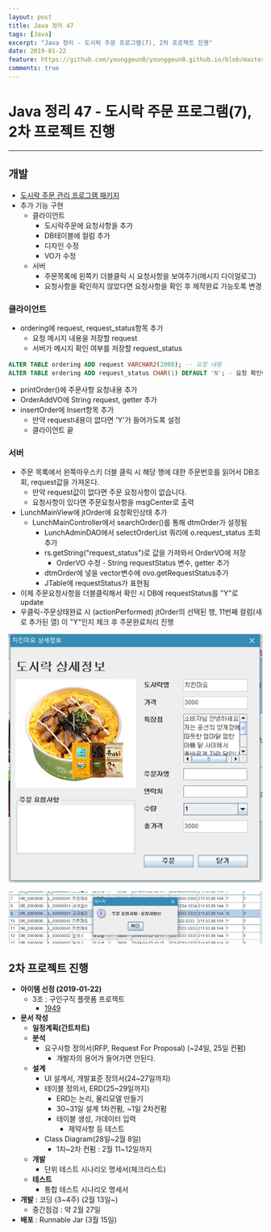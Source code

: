 ```yaml
---
layout: post
title: Java 정리 47
tags: [Java]
excerpt: "Java 정리 - 도시락 주문 프로그램(7), 2차 프로젝트 진행"
date: 2019-01-22
feature: https://github.com/younggeun0/younggeun0.github.io/blob/master/_posts/img/java/JavaImageFeature.png?raw=true
comments: true
---
```

 
# Java 정리 47 - 도시락 주문 프로그램(7), 2차 프로젝트 진행

---


## 개발

* [도시락 주문 관리 프로그램 패키지](https://github.com/younggeun0/SSangYoung/tree/master/dev/workspace/lunch_prj/src/kr/co/sist/lunch)
* 추가 기능 구현
  * 클라이언트
  	* 도시락주문에 요청사항을 추가
  	* DB테이블에 컬럼 추가
  	* 디자인 수정
  	* VO가 수정
  * 서버
  	* 주문목록에 왼쪽키 더블클릭 시 요청사항을 보여주기(메시지 다이얼로그)
  	* 요청사항을 확인하지 않았다면 요청사항을 확인 후 제작완료 가능토록 변경


### 클라이언트

* ordering에 request, request_status항목 추가
     * 요청 메시지 내용을 저장할 request
     * 서버가 메시지 확인 여부를 저장할 request_status

```sql
ALTER TABLE ordering ADD request VARCHAR2(2000); -- 요청 내용
ALTER TABLE ordering ADD request_status CHAR(1) DEFAULT 'N'; - 요청 확인여부
```
* printOrder()에 주문사항 요청내용 추가
* OrderAddVO에 String request, getter 추가
* insertOrder에 Insert항목 추가
     * 만약 request내용이 없다면 'Y'가 들어가도록 설정
     * 클라이언트 끝

### 서버

* 주문 목록에서 왼쪽마우스키 더블 클릭 시 해당 행에 대한 주문번호를 읽어서 DB조회, request값을 가져온다.
     * 만약 request값이 없다면 주문 요청사항이 없습니다.
     * 요청사항이 있다면 주문요청사항을 msgCenter로 출력
* LunchMainView에 jtOrder에 요청확인상태 추가
     * LunchMainController에서 searchOrder()를 통해 dtmOrder가 설정됨
          * LunchAdminDAO에서 selectOrderList 쿼리에 o.request_status 조회 추가
          * rs.getString("request_status")로 값을 가져와서 OrderVO에 저장
               * OrderVO 수정 - String requestStatus 변수, getter 추가
          * dtmOrder에 넣을 vector변수에 ovo.getRequestStatus추가
          * JTable에 requestStatus가 표현됨
* 이제 주문요청사항을 더블클릭해서 확인 시 DB에 requestStatus를 "Y"로 update
* 우클릭-주문상태완료 시 (actionPerformed) jtOrder의 선택된 행, 11번째 컬럼(새로 추가된 열) 이 "Y"인지 체크 후 주문완료처리 진행


![01](https://github.com/younggeun0/younggeun0.github.io/blob/master/_posts/img/java/47/01.png?raw=true)

![02](https://github.com/younggeun0/younggeun0.github.io/blob/master/_posts/img/java/47/02.png?raw=true)



## 2차 프로젝트 진행

* **아이템 선정 (2019-01-22)** 
     * 3조 : 구인구직 플랫폼 프로젝트
       * [1949](https://github.com/younggeun0/1949)
* **문서 작성**
     * **일정계획(간트차트)**
     * **분석**
          * 요구사항 정의서(RFP, Request For Proposal) (~24일, 25일 컨펌)
               * 개발자의 용어가 들어가면 안된다.
     * **설계**
          * UI 설계서, 개발표준 정의서(24~27일까지)
          * 테이블 정의서, ERD(25~29일까지)
               * ERD는 논리, 물리모델 만들기
               * 30~31일 설계 1차컨펌, ~1일 2차컨펌 
               * 테이블 생성, 가데이터 입력
                    * 제약사항 등 테스트
          * Class Diagram(28일~2월 8일)
               * 1차~2차 컨펌 : 2월 11~12일까지
     * **개발**
          * 단위 테스트 시나리오 명세서(체크리스트)
     * **테스트**
          * 통합 테스트 시나리오 명세서
* **개발** : 코딩 (3~4주) (2월 13일~)
     * 중간점검 : 약 2월 27일
* **배포** : Runnable Jar (3월 15일)

